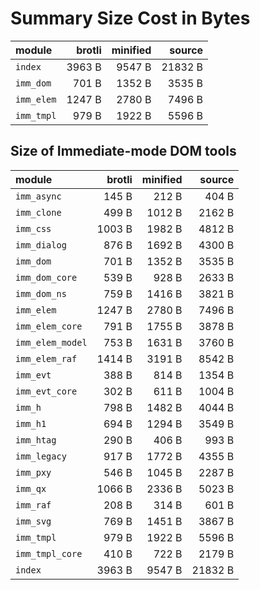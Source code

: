 # Summary Size Cost in Bytes

| module           |   brotli | minified |   source |
|:-----------------|---------:|---------:|---------:|
| `index`          |   3963 B |   9547 B |  21832 B |
| `imm_dom`        |    701 B |   1352 B |   3535 B |
| `imm_elem`       |   1247 B |   2780 B |   7496 B |
| `imm_tmpl`       |    979 B |   1922 B |   5596 B |


## Size of Immediate-mode DOM tools

| module           |   brotli | minified |   source |
|:-----------------|---------:|---------:|---------:|
| `imm_async`      |    145 B |    212 B |    404 B |
| `imm_clone`      |    499 B |   1012 B |   2162 B |
| `imm_css`        |   1003 B |   1982 B |   4812 B |
| `imm_dialog`     |    876 B |   1692 B |   4300 B |
| `imm_dom`        |    701 B |   1352 B |   3535 B |
| `imm_dom_core`   |    539 B |    928 B |   2633 B |
| `imm_dom_ns`     |    759 B |   1416 B |   3821 B |
| `imm_elem`       |   1247 B |   2780 B |   7496 B |
| `imm_elem_core`  |    791 B |   1755 B |   3878 B |
| `imm_elem_model` |    753 B |   1631 B |   3760 B |
| `imm_elem_raf`   |   1414 B |   3191 B |   8542 B |
| `imm_evt`        |    388 B |    814 B |   1354 B |
| `imm_evt_core`   |    302 B |    611 B |   1004 B |
| `imm_h`          |    798 B |   1482 B |   4044 B |
| `imm_h1`         |    694 B |   1294 B |   3549 B |
| `imm_htag`       |    290 B |    406 B |    993 B |
| `imm_legacy`     |    917 B |   1772 B |   4355 B |
| `imm_pxy`        |    546 B |   1045 B |   2287 B |
| `imm_qx`         |   1066 B |   2336 B |   5023 B |
| `imm_raf`        |    208 B |    314 B |    601 B |
| `imm_svg`        |    769 B |   1451 B |   3867 B |
| `imm_tmpl`       |    979 B |   1922 B |   5596 B |
| `imm_tmpl_core`  |    410 B |    722 B |   2179 B |
| `index`          |   3963 B |   9547 B |  21832 B |

